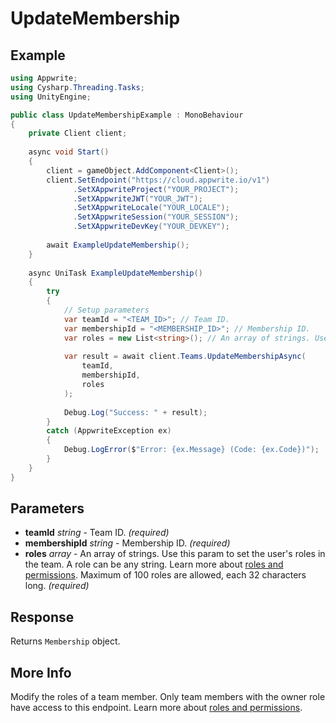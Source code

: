 # UpdateMembership

## Example

```csharp
using Appwrite;
using Cysharp.Threading.Tasks;
using UnityEngine;

public class UpdateMembershipExample : MonoBehaviour
{
    private Client client;
    
    async void Start()
    {
        client = gameObject.AddComponent<Client>();
        client.SetEndpoint("https://cloud.appwrite.io/v1")
              .SetXAppwriteProject("YOUR_PROJECT");
              .SetXAppwriteJWT("YOUR_JWT");
              .SetXAppwriteLocale("YOUR_LOCALE");
              .SetXAppwriteSession("YOUR_SESSION");
              .SetXAppwriteDevKey("YOUR_DEVKEY");
        
        await ExampleUpdateMembership();
    }
    
    async UniTask ExampleUpdateMembership()
    {
        try
        {
            // Setup parameters
            var teamId = "<TEAM_ID>"; // Team ID.
            var membershipId = "<MEMBERSHIP_ID>"; // Membership ID.
            var roles = new List<string>(); // An array of strings. Use this param to set the user&#039;s roles in the team. A role can be any string. Learn more about [roles and permissions](https://appwrite.io/docs/permissions). Maximum of 100 roles are allowed, each 32 characters long.
            
            var result = await client.Teams.UpdateMembershipAsync(
                teamId,
                membershipId,
                roles
            );
            
            Debug.Log("Success: " + result);
        }
        catch (AppwriteException ex)
        {
            Debug.LogError($"Error: {ex.Message} (Code: {ex.Code})");
        }
    }
}
```

## Parameters

- **teamId** *string* - Team ID. *(required)*
- **membershipId** *string* - Membership ID. *(required)*
- **roles** *array* - An array of strings. Use this param to set the user&#039;s roles in the team. A role can be any string. Learn more about [roles and permissions](https://appwrite.io/docs/permissions). Maximum of 100 roles are allowed, each 32 characters long. *(required)*

## Response

Returns `Membership` object.
## More Info

Modify the roles of a team member. Only team members with the owner role have access to this endpoint. Learn more about [roles and permissions](https://appwrite.io/docs/permissions).

